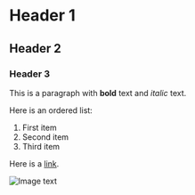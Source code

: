 # Header 1
## Header 2
### Header 3

This is a paragraph with **bold** text and *italic* text.

Here is an ordered list:
1. First item
2. Second item
3. Third item

Here is a [link](https://www.example.com).

![Image text](https://www.example.com/image.png)
